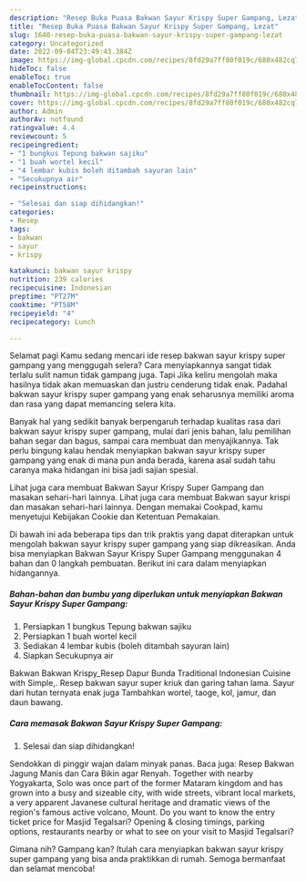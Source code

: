 ```yaml
---
description: "Resep Buka Puasa Bakwan Sayur Krispy Super Gampang, Lezat"
title: "Resep Buka Puasa Bakwan Sayur Krispy Super Gampang, Lezat"
slug: 1640-resep-buka-puasa-bakwan-sayur-krispy-super-gampang-lezat
category: Uncategorized
date: 2022-09-04T23:49:43.384Z
image: https://img-global.cpcdn.com/recipes/8fd29a7ff80f019c/680x482cq70/bakwan-sayur-krispy-super-gampang-foto-resep-utama.jpg
hideToc: false
enableToc: true
enableTocContent: false
thumbnail: https://img-global.cpcdn.com/recipes/8fd29a7ff80f019c/680x482cq70/bakwan-sayur-krispy-super-gampang-foto-resep-utama.jpg
cover: https://img-global.cpcdn.com/recipes/8fd29a7ff80f019c/680x482cq70/bakwan-sayur-krispy-super-gampang-foto-resep-utama.jpg
author: Admin
authorAv: notfound
ratingvalue: 4.4
reviewcount: 5
recipeingredient:
- "1 bungkus Tepung bakwan sajiku"
- "1 buah wortel kecil"
- "4 lembar kubis boleh ditambah sayuran lain"
- "Secukupnya air"
recipeinstructions:

- "Selesai dan siap dihidangkan!"
categories:
- Resep
tags:
- bakwan
- sayur
- krispy

katakunci: bakwan sayur krispy 
nutrition: 239 calories
recipecuisine: Indonesian
preptime: "PT27M"
cooktime: "PT58M"
recipeyield: "4"
recipecategory: Lunch

---
```



Selamat pagi Kamu sedang mencari ide resep bakwan sayur krispy super gampang yang menggugah selera? Cara menyiapkannya sangat tidak terlalu sulit namun tidak gampang juga. Tapi Jika keliru mengolah maka hasilnya tidak akan memuaskan dan justru cenderung tidak enak. Padahal bakwan sayur krispy super gampang yang enak seharusnya memiliki aroma dan rasa yang dapat memancing selera kita.


Banyak hal yang sedikit banyak berpengaruh terhadap kualitas rasa dari bakwan sayur krispy super gampang, mulai dari jenis bahan, lalu pemilihan bahan segar dan bagus, sampai cara membuat dan menyajikannya. Tak perlu bingung kalau hendak menyiapkan bakwan sayur krispy super gampang yang enak di mana pun anda berada, karena asal sudah tahu caranya maka hidangan ini bisa jadi sajian spesial.

Lihat juga cara membuat Bakwan Sayur Krispy Super Gampang dan masakan sehari-hari lainnya. Lihat juga cara membuat Bakwan sayur krispi dan masakan sehari-hari lainnya. Dengan memakai Cookpad, kamu menyetujui Kebijakan Cookie dan Ketentuan Pemakaian.


Di bawah ini ada beberapa tips dan trik praktis yang dapat diterapkan untuk mengolah bakwan sayur krispy super gampang yang siap dikreasikan. Anda bisa menyiapkan Bakwan Sayur Krispy Super Gampang menggunakan 4 bahan dan 0 langkah pembuatan. Berikut ini cara dalam menyiapkan hidangannya.

<!--inarticleads1-->

##### Bahan-bahan dan bumbu yang diperlukan untuk menyiapkan Bakwan Sayur Krispy Super Gampang:

1. Persiapkan 1 bungkus Tepung bakwan sajiku
1. Persiapkan 1 buah wortel kecil
1. Sediakan 4 lembar kubis (boleh ditambah sayuran lain)
1. Siapkan Secukupnya air


Bakwan Bakwan Krispy_Resep Dapur Bunda Traditional Indonesian Cuisine with Simple,. Resep bakwan sayur super kriuk dan garing tahan lama. Sayur dari hutan ternyata enak juga Tambahkan wortel, taoge, kol, jamur, dan daun bawang. 

<!--inarticleads2-->

##### Cara memasak Bakwan Sayur Krispy Super Gampang:


1. Selesai dan siap dihidangkan!

Sendokkan di pinggir wajan dalam minyak panas. Baca juga: Resep Bakwan Jagung Manis dan Cara Bikin agar Renyah. Together with nearby Yogyakarta, Solo was once part of the former Mataram kingdom and has grown into a busy and sizeable city, with wide streets, vibrant local markets, a very apparent Javanese cultural heritage and dramatic views of the region&#39;s famous active volcano, Mount. Do you want to know the entry ticket price for Masjid Tegalsari? Opening &amp; closing timings, parking options, restaurants nearby or what to see on your visit to Masjid Tegalsari? 

Gimana nih? Gampang kan? Itulah cara menyiapkan bakwan sayur krispy super gampang yang bisa anda praktikkan di rumah. Semoga bermanfaat dan selamat mencoba!
